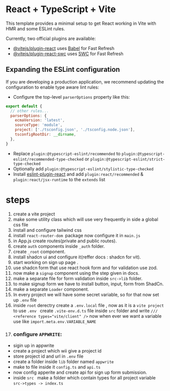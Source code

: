 # React + TypeScript + Vite

This template provides a minimal setup to get React working in Vite with HMR and some ESLint rules.

Currently, two official plugins are available:

- [@vitejs/plugin-react](https://github.com/vitejs/vite-plugin-react/blob/main/packages/plugin-react/README.md) uses [Babel](https://babeljs.io/) for Fast Refresh
- [@vitejs/plugin-react-swc](https://github.com/vitejs/vite-plugin-react-swc) uses [SWC](https://swc.rs/) for Fast Refresh

## Expanding the ESLint configuration

If you are developing a production application, we recommend updating the configuration to enable type aware lint rules:

- Configure the top-level `parserOptions` property like this:

```js
export default {
  // other rules...
  parserOptions: {
    ecmaVersion: 'latest',
    sourceType: 'module',
    project: ['./tsconfig.json', './tsconfig.node.json'],
    tsconfigRootDir: __dirname,
  },
}
```

- Replace `plugin:@typescript-eslint/recommended` to `plugin:@typescript-eslint/recommended-type-checked` or `plugin:@typescript-eslint/strict-type-checked`
- Optionally add `plugin:@typescript-eslint/stylistic-type-checked`
- Install [eslint-plugin-react](https://github.com/jsx-eslint/eslint-plugin-react) and add `plugin:react/recommended` & `plugin:react/jsx-runtime` to the `extends` list



# steps
1. create a vite project
2. make some utility class which will use very frequently in side a global css file
3. install and configure tailwind css
4. install ```react-router-dom ```package now configure it in ```main.js```
5. in App.js create routes(private and public routes).
6. create ```auth``` components inside ```_auth``` folder.
7. create ```_root``` component.
8. install shadcn ui and configure it(reffer docs : shadcn for vit).
9. start working on sign up page .
10. use shadcn form that use react hook form and for validation use zod.
11. now make a ```signup``` component using the step given in docs.
12. make a separate file for form validation inside  ``` src->lib ``` folder.
13. to make signup form we have to install button, input, form from ShadCn.
14. make a separate ```Loader``` component.
15. In every project we will have some secret variable, so for that now set up ```.env``` file
16. inside ```root``` derectry create a ```.env.local``` file , now as it is a ```vite project``` to use ```.env ``` create ```.vite-env.d.ts``` file inside ```src``` folder and write ```/// <reference types="vite/client" />``` 
now when ever we want a variable use like ```import.meta.env.VARIABLE_NAME```
17. ### configure ```APPWRITE```:
  - sigin up in appwrite 
  - create a project which wii give a project id
  - store project id and url in ```.env``` file
  - create a folder inside ```lib``` folder named ```appwrite```
  - make to file inside it ```config.ts``` and ```api.ts```
  - now  config apperite and create api for sign up form submission.
  - inside ```src ``` make a folder which contain types for all project variable ```src->types -> index.ts```



